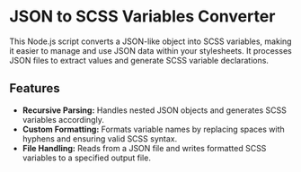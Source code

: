 # JSON to SCSS Variables Converter

This Node.js script converts a JSON-like object into SCSS variables, making it easier to manage and use JSON data within your stylesheets. It processes JSON files to extract values and generate SCSS variable declarations.

## Features

- **Recursive Parsing:** Handles nested JSON objects and generates SCSS variables accordingly.
- **Custom Formatting:** Formats variable names by replacing spaces with hyphens and ensuring valid SCSS syntax.
- **File Handling:** Reads from a JSON file and writes formatted SCSS variables to a specified output file.
